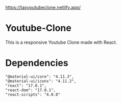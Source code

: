https://tasyoutubeclone.netlify.app/

# Youtube-Clone
This is a responsive Youtube Clone made with React.

# Dependencies
    "@material-ui/core": "4.11.3",
    "@material-ui/icons": "4.11.2",
    "react": "17.0.1",
    "react-dom": "17.0.1",
    "react-scripts": "4.0.0"
